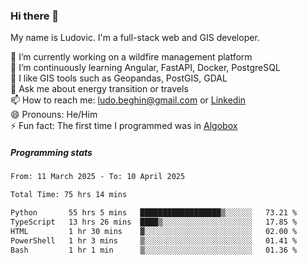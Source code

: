 ### Hi there 👋

My name is Ludovic. I'm a full-stack web and GIS developer.

 🔭 I’m currently working on a wildfire management platform<br/>
 🌱 I’m continuously learning Angular, FastAPI, Docker, PostgreSQL<br/>
 👯 I like GIS tools such as Geopandas, PostGIS, GDAL<br/>
 💬 Ask me about energy transition or travels<br/>
 📫 How to reach me: ludo.beghin@gmail.com or [Linkedin](https://www.linkedin.com/in/ludovic-beghin/)<br/>
 😄 Pronouns: He/Him<br/>
 ⚡ Fun fact: The first time I programmed was in [Algobox](https://fr.wikipedia.org/wiki/Algobox)<br/>

##### Programming stats
<!--START_SECTION:waka-->

```txt
From: 11 March 2025 - To: 10 April 2025

Total Time: 75 hrs 14 mins

Python       55 hrs 5 mins   ██████████████████▒░░░░░░   73.21 %
TypeScript   13 hrs 26 mins  ████▒░░░░░░░░░░░░░░░░░░░░   17.85 %
HTML         1 hr 30 mins    ▓░░░░░░░░░░░░░░░░░░░░░░░░   02.00 %
PowerShell   1 hr 3 mins     ▒░░░░░░░░░░░░░░░░░░░░░░░░   01.41 %
Bash         1 hr 1 min      ▒░░░░░░░░░░░░░░░░░░░░░░░░   01.36 %
```

<!--END_SECTION:waka-->
